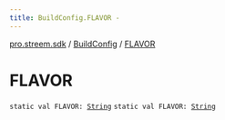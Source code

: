 ```yaml
---
title: BuildConfig.FLAVOR - 
---
```


[pro.streem.sdk](../index.html) / [BuildConfig](index.html) / [FLAVOR](./-f-l-a-v-o-r.html)

# FLAVOR

`static val FLAVOR: `[`String`](https://kotlinlang.org/api/latest/jvm/stdlib/kotlin/-string/index.html)
`static val FLAVOR: `[`String`](https://kotlinlang.org/api/latest/jvm/stdlib/kotlin/-string/index.html)